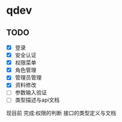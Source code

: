 # qdev


## TODO

- [x] 登录
- [x] 安全认证
- [x] 权限菜单
- [x] 角色管理
- [x] 管理员管理
- [x] 资料修改
- [ ] 参数输入验证
- [ ] 类型描述与api文档

现目前 完成:权限的判断 接口的类型定义与文档